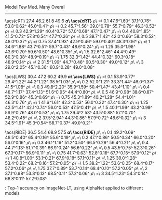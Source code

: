 Model                        Few         Med.         Many      Overall
-------------------  -----------  -----------  -----------  -----------
\acs{cRT}                   27.4         46.2         61.8         49.6
**_α_\ \acs{cRT}**
_ρ_\ =\ 0.1           47.6^1.60^   37.1^0.76^   53.8^0.62^   45.0^0.41^
_ρ_\ =\ 0.2           45.7^1.56^   39.0^0.78^   55.7^0.79^   46.3^0.52^
_ρ_\ =\ 0.3           42.9^1.29^   40.4^0.72^   57.0^0.68^   47.1^0.47^
_ρ_\ =\ 0.4           40.8^1.85^   41.5^0.72^   57.8^0.54^   47.7^0.36^
_ρ_\ =\ 0.5           39.7^1.42^   42.0^0.66^   58.3^0.52^   48.0^0.37^
_ρ_\ =\ 0.75          37.4^1.93^   42.9^0.46^   59.0^0.40^   48.3^0.16^
_ρ_\ =\ 1             34.6^1.88^   43.7^0.51^   59.7^0.43^   48.6^0.24^
_ρ_\ =\ 1.25          35.0^1.98^   43.6^0.70^   59.6^0.50^   48.6^0.35^
_ρ_\ =\ 1.5           32.6^2.46^   44.4^0.49^   60.3^0.38^   48.9^0.19^
_ρ_\ =\ 1.75          32.3^1.42^   44.4^0.32^   60.3^0.18^   48.9^0.14^
_ρ_\ =\ 2             31.5^1.99^   44.7^0.46^   60.5^0.30^   49.0^0.12^
_ρ_\ =\ 3             29.0^2.05^   45.1^0.36^   60.9^0.28^   49.0^0.08^
<!--  -->
\acs{LWS}                   30.4         47.2         60.2         49.9
**_α_\ \acs{LWS}**
_ρ_\ =\ 0.1           53.9^0.77^   29.4^1.22^   44.2^1.22^   38.5^1.03^
_ρ_\ =\ 0.2           52.0^1.21^   33.3^1.44^   48.0^1.37^   41.5^1.08^
_ρ_\ =\ 0.3           49.8^2.20^   35.9^1.59^   50.4^1.47^   43.4^1.10^
_ρ_\ =\ 0.4           48.7^1.17^   37.4^1.13^   51.6^0.95^   44.4^0.80^
_ρ_\ =\ 0.5           46.9^0.98^   38.6^0.87^   52.9^0.86^   45.3^0.69^
_ρ_\ =\ 0.75          45.3^1.89^   40.2^1.28^   54.4^1.01^   46.3^0.76^
_ρ_\ =\ 1             41.6^1.61^   42.2^0.53^   56.0^0.32^   47.4^0.30^
_ρ_\ =\ 1.25          42.5^1.41^   42.1^0.74^   56.0^0.53^   47.5^0.41^
_ρ_\ =\ 1.5           40.1^1.99^   43.2^0.98^   56.9^0.76^   48.0^0.53^
_ρ_\ =\ 1.75          39.4^2.53^   43.5^0.88^   57.1^0.70^   48.2^0.45^
_ρ_\ =\ 2             37.5^2.94^   44.3^0.86^   57.9^0.72^   48.6^0.32^
_ρ_\ =\ 3             34.5^1.91^   45.3^0.54^   58.7^0.37^   49.0^0.21^
<!--  -->
\acs{RIDE}                  36.5         54.4         68.9         57.5
**_α_\ \acs{RIDE}**
_ρ_\ =\ 0.1           49.2^0.69^   49.5^0.40^   65.4^0.16^   55.6^0.19^
_ρ_\ =\ 0.2           47.1^0.86^   50.5^0.34^   66.0^0.20^   56.0^0.16^
_ρ_\ =\ 0.3           46.1^1.16^   51.2^0.50^   66.5^0.29^   56.4^0.21^
_ρ_\ =\ 0.4           44.7^1.13^   51.7^0.39^   66.9^0.24^   56.6^0.22^
_ρ_\ =\ 0.5           43.5^0.75^   52.3^0.26^   67.3^0.17^   56.9^0.11^
_ρ_\ =\ 0.75          41.7^0.63^   52.8^0.18^   67.7^0.15^   57.0^0.12^
_ρ_\ =\ 1             40.8^1.00^   53.1^0.21^   67.9^0.18^   57.1^0.11^
_ρ_\ =\ 1.25          39.0^1.28^   53.4^0.22^   68.2^0.16^   57.2^0.05^
_ρ_\ =\ 1.5           38.2^1.22^   53.6^0.25^   68.4^0.17^   57.2^0.06^
_ρ_\ =\ 1.75          37.7^0.89^   53.7^0.14^   68.4^0.10^   57.2^0.05^
_ρ_\ =\ 2             37.1^0.98^   53.8^0.12^   68.5^0.11^   57.2^0.06^
_ρ_\ =\ 3             34.5^1.23^   54.3^0.14^   68.8^0.11^   57.2^0.08^

: Top-1 accuracy on ImageNet-LT, using AlphaNet applied to different models
